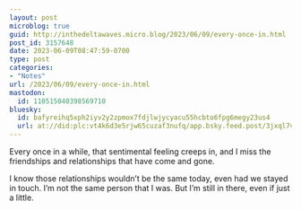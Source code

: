 ```yaml
---
layout: post
microblog: true
guid: http://inthedeltawaves.micro.blog/2023/06/09/every-once-in.html
post_id: 3157648
date: 2023-06-09T08:47:59-0700
type: post
categories:
- "Notes"
url: /2023/06/09/every-once-in.html
mastodon:
  id: 110515040398569710
bluesky:
  id: bafyreihq5xph2iyv2y2zpmox7fdjlwjycyacu55hcbto6fpg6megy23us4
  url: at://did:plc:vt4k6d3e5rjw65cuzaf3nufq/app.bsky.feed.post/3jxql7vxd4y2r
---
```

Every once in a while, that sentimental feeling creeps in, and I miss the friendships and relationships that have come and gone. 

I know those relationships wouldn’t be the same today, even had we stayed in touch. I’m not the same person that I was. But I’m still in there, even if just a little. 

